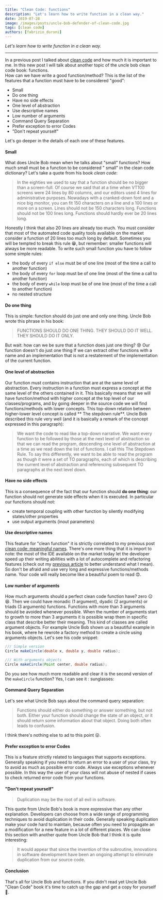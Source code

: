 ```yaml
---
title: "Clean Code: functions"
description: "Let's learn how to write function in a clean way."
date: 2019-07-28 
image: /images/posts/uncle-bob-defender-of-clean-code.jpg 
tags: [clean code]
authors: [fabrizio_duroni]
---
```


*Let's learn how to write function in a clean way.*

---

In a previous post I talked about [clean code](/2018/04/25/clean-code-objects-data-structures-law-demeter/) and how
much it is important to me. In this new post I will talk about another topic of the uncle bob clean code book:
functions.  
How can we have write a good function/method? This is the list of the features that a function must have to be
considered "good":

* Small
* Do one thing
* Have no side effects
* One level of abstraction
* Use descriptive names
* Low number of arguments
* Command Query Separation
* Prefer exception to error Codes
* "Don't repeat yourself"

Let's go deeper in the details of each one of these features.

#### **Small**

What does Uncle Bob mean when he talks about "small" functions? How much small must be a function to be considered "
small" in the clean code dictionary? Let's take a quote from his book *clean code*:

> In the eighties we used to say that a function should be no bigger than a screen-full. Of course we said that at a time when VT100 screens were 24 lines by 80 columns, and our editors used 4 lines for administrative purposes. Nowadays with a cranked-down font and a nice big monitor, you can fit 150 characters on a line and a 100 lines or more on a screen. Lines should not be 150 characters long. Functions should not be 100 lines long. Functions should hardly ever be 20 lines long.

Honestly I think that also 20 lines are already too much. You must consider that most of the automated code quality
tools available on the market consider a function of 20 lines too much long by default. Sometimes you will be tempted to
break this rule :grin:, but remember: smaller functions will always be more readable. To write such small function you
have to follow some simple rules:

* the body of every `if else` must be of one line (most of the time a call to another function)
* the body of every `for` loop must be of one line (most of the time a call to another function)
* the body of every `while` loop must be of one line (most of the time a call to another function)
* no nested structure

#### **Do one thing**

This is simple: function should do just one and only one thing. Uncle Bob wrote this phrase in his book:

> FUNCTIONS SHOULD DO ONE THING. THEY SHOULD DO IT WELL. THEY SHOULD DO IT ONLY.

But wait: how can we be sure that a function does just one thing? :cold_sweat: Our function doesn't do just one thing If
we can extract other functions with a name and an implementation that is not a restatement of the implementation of the
current function.

#### **One level of abstraction**

Our function must contains instruction that are at the same level of abstraction. Every instruction in a function must
express a concept at the same level of the others contained in it. This basically means that we will have
function/method with higher concept at the top level of our classes/programs, and by going deeper in the source code we
will find functions/methods with lower concepts. This top-down relation between higher-lower level concept is called **
The stepdown rule**. Uncle Bob described this rule very well (and it is basically a remark of the concept expressed in
this paragraph):

> We want the code to read like a top-down narrative. We want every function to be followed by those at the next level of abstraction so that we can read the program, descending one level of abstraction at a time as we read down the list of functions. I call this The Stepdown Rule. To say this differently, we want to be able to read the program as though it were a set of TO paragraphs, each of which is describing the current level of abstraction and referencing subsequent TO paragraphs at the next level down.

#### **Have no side effects**

This is a consequence of the fact that our function should **do one thing**: our function should not generate side
effects when it is executed. In particular our functions should not:

* create temporal coupling with other function by silently modifying states/other properties
* use output arguments (inout parameters)

#### **Use descriptive names**

This feature for "clean function" it is strictly correlated to my previous
post [clean code: meaningful names](/2017/09/11/clean-code-meaningful-names/ "clean code meaningful names"). There's
one more thing that it is import to note: the most of the IDE available on the market today let the developer speed up
their writing abilities with a lot of autocomplete and refactoring features (check out
my [previous article](/2018/01/16/ide-refactoring-android-studio-xcode-appcode-webstorm-jetbrains/ "xcode android studio refactoring")
to better understand what I mean). So don't be afraid and use very long and expressive functions/methods name. Your code
will really become like a beautiful poem to read :heart_eyes:.

#### **Low number of arguments**

How much arguments should a perfect clean code function have? zero :expressionless::laughing:. Then we could have
monadic (1 argument), dyadic (2 arguments) or triads (3 arguments) functions. Functions with more than 3 arguments
should be avoided whenever possible. When the number of arguments start to growth to more than 3 arguments it is
possible wrap them in specific class that describe better their meaning. This kind of classes are called argument
objects. For example Uncle Bob shown us a beautiful example in his book, where he rewrote a factory method to create a
circle using arguments objects. Let's see his code snippet:

```java
/// Simple version
Circle makeCircle(double x, double y, double radius);

/// With arguments objects
Circle makeCircle(Point center, double radius);
```  

Do you see how much more readable and clear it is the second version of the `makeCircle` function? Yes, I can see it :
sunglasses:

#### **Command Query Separation**

Let's see what Uncle Bob says about the command query separation:

> Functions should either do something or answer something, but not both. Either your function should change the state of an object, or it should return some information about that object. Doing both often leads to confusion.

I think there's nothing else to ad to this point :stuck_out_tongue:.

#### **Prefer exception to error Codes**

This is a feature strictly related to languages that supports exceptions. Generally speaking if you need to return an
error to a user of your class, try to avoid as much as possible error code. Always use exceptions whenever possible. In
this way the user of your class will not abuse of nested if cases to check returned error code from your functions.

#### **"Don't repeat yourself"**

> Duplication may be the root of all evil in software.

This quote from Uncle Bob's book is more expressive than any other explanation. Developers can choose from a wide range
of programming techniques to avoid duplication in their code. Generally speaking duplication make your code hard to
maintain, because often you need to propagate an a modification for a new feature in a lot of different places. We can
close this section with another quote from Uncle Bob that I think it is quite interesting:

> It would appear that since the invention of the subroutine, innovations in software development have been an ongoing attempt to eliminate duplication from our source code.

#### **Conclusion**

That's all for Uncle Bob and functions. If you didn't read yet Uncle Bob "Clean Code" book it's time to catch up the gap
and get a copy for yourself :sparkling_heart:.
